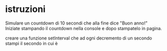 # istruzioni

Simulare un countdown di 10 secondi che alla fine dice "Buon anno!"
Iniziate stampando il countdown nella console e dopo stampatelo in pagina.

creare una funzione setInterval che ad ogni decremento di un secondo stampi il secondo in cui è  